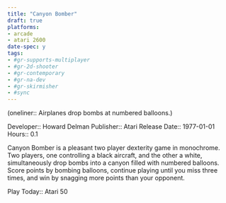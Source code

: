 ```yaml
---
title: "Canyon Bomber"
draft: true
platforms:
- arcade
- atari 2600
date-spec: y
tags:
- #gr-supports-multiplayer 
- #gr-2d-shooter 
- #gr-contemporary 
- #gr-na-dev 
- #gr-skirmisher 
- #sync
---
```


(oneliner:: Airplanes drop bombs at numbered balloons.)

Developer:: Howard Delman
Publisher:: Atari
Release Date:: 1977-01-01
Hours:: 0.1

Canyon Bomber is a pleasant two player dexterity game in monochrome. Two players, one controlling a black aircraft, and the other a white, simultaneously drop bombs into a canyon filled with numbered balloons. Score points by bombing balloons, continue playing until you miss three times, and win by snagging more points than your opponent.

Play Today:: Atari 50